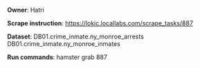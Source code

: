 **Owner**: Hatri
 
**Scrape instruction**: https://lokic.locallabs.com/scrape_tasks/887

**Dataset**: DB01.crime_inmate.ny_monroe_arrests
             DB01.crime_inmate.ny_monroe_inmates

**Run commands**: hamster grab 887
